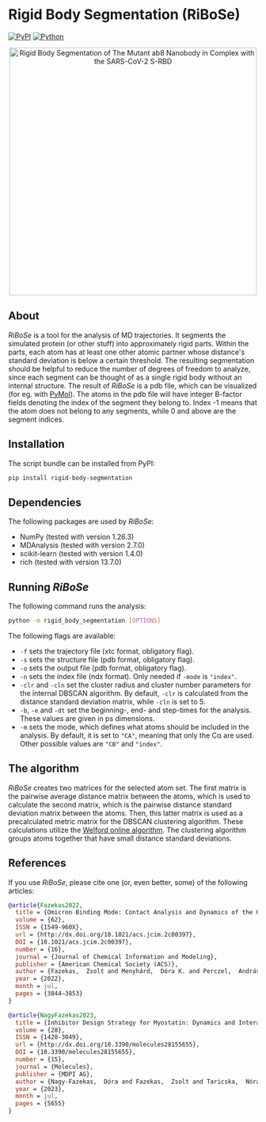 # Rigid Body Segmentation (RiBoSe)

[![PyPI](https://img.shields.io/pypi/v/rigid-body-segmentation)](https://pypi.org/project/rigid-body-segmentation)
[![Python](https://img.shields.io/badge/Python-3.11-blue)](https://www.python.org/)

<p align="middle">
<img src="https://github.com/fazekaszs/rigid_body_segmentation/tree/master/imgs/ab8_rbd_test_compressed.gif"
 alt="Rigid Body Segmentation of The Mutant ab8 Nanobody in Complex with the SARS-CoV-2 S-RBD"
 width=500
>
</p>

## About

_RiBoSe_ is a tool for the analysis of MD trajectories.
It segments the simulated protein (or other stuff) into approximately rigid parts.
Within the parts, each atom has at least one other atomic partner whose distance's
 standard deviation is below a certain threshold.
The resulting segmentation should be helpful to reduce the number of degrees of 
 freedom to analyze, since each segment can be thought of as a single rigid body
 without an internal structure.
The result of _RiBoSe_ is a pdb file, which can be visualized (for eg. with [PyMol](https://pymol.org/2/)).
The atoms in the pdb file will have integer B-factor fields denoting the index of the
 segment they belong to.
Index -1 means that the atom does not belong to any segments, while 0 and above are the
 segment indices.

## Installation

The script bundle can be installed from PyPI:

```bash
pip install rigid-body-segmentation
```

## Dependencies

The following packages are used by _RiBoSe_:
- NumPy (tested with version 1.26.3)
- MDAnalysis (tested with version 2.7.0)
- scikit-learn (tested with version 1.4.0)
- rich (tested with version 13.7.0)

## Running _RiBoSe_

The following command runs the analysis:

```bash
python -m rigid_body_segmentation [OPTIONS]
```

The following flags are available:
- `-f` sets the trajectory file (xtc format, obligatory flag).
- `-s` sets the structure file (pdb format, obligatory flag).
- `-o` sets the output file (pdb format, obligatory flag).
- `-n` sets the index file (ndx format). Only needed if `-mode` is `"index"`.
- `-clr` and `-cln` set the cluster radius and cluster number parameters
 for the internal DBSCAN algorithm. By default, `-clr` is calculated from the
 distance standard deviation matrix, while `-cln` is set to 5.
- `-b`, `-e` and `-dt` set the beginning-, end- and step-times for the analysis.
 These values are given in ps dimensions.
- `-m` sets the mode, which defines what atoms should be included in the analysis.
 By default, it is set to `"CA"`, meaning that only the C&alpha; are used. Other
 possible values are `"CB"` and `"index"`.

## The algorithm

_RiBoSe_ creates two matrices for the selected atom set. 
The first matrix is the pairwise average distance matrix between the atoms, which
 is used to calculate the second matrix, which is the pairwise distance standard
 deviation matrix between the atoms.
Then, this latter matrix is used as a precalculated metric matrix for the DBSCAN 
 clustering algorithm.
These calculations utilize the 
 [Welford online algorithm](https://en.wikipedia.org/wiki/Algorithms_for_calculating_variance#Online).
The clustering algorithm groups atoms together that have small distance standard deviations.

## References

If you use _RiBoSe_, please cite one (or, even better, some) of the following articles:

```bibtex
@article{Fazekas2022,
  title = {Omicron Binding Mode: Contact Analysis and Dynamics of the Omicron Receptor-Binding Domain in Complex with ACE2},
  volume = {62},
  ISSN = {1549-960X},
  url = {http://dx.doi.org/10.1021/acs.jcim.2c00397},
  DOI = {10.1021/acs.jcim.2c00397},
  number = {16},
  journal = {Journal of Chemical Information and Modeling},
  publisher = {American Chemical Society (ACS)},
  author = {Fazekas,  Zsolt and Menyhárd,  Dóra K. and Perczel,  András},
  year = {2022},
  month = jul,
  pages = {3844–3853}
}
```
```bibtex
@article{NagyFazekas2023,
  title = {Inhibitor Design Strategy for Myostatin: Dynamics and Interaction Networks Define the Affinity and Release Mechanisms of the Inhibited Complexes},
  volume = {28},
  ISSN = {1420-3049},
  url = {http://dx.doi.org/10.3390/molecules28155655},
  DOI = {10.3390/molecules28155655},
  number = {15},
  journal = {Molecules},
  publisher = {MDPI AG},
  author = {Nagy-Fazekas,  Dóra and Fazekas,  Zsolt and Taricska,  Nóra and Stráner,  Pál and Karancsiné Menyhárd,  Dóra and Perczel,  András},
  year = {2023},
  month = jul,
  pages = {5655}
}
```